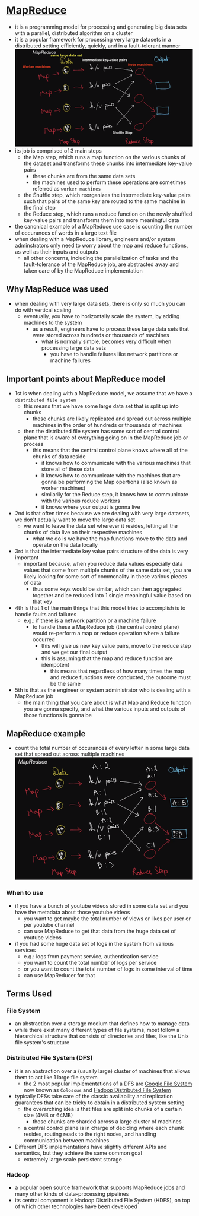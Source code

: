# [MapReduce](https://static.googleusercontent.com/media/research.google.com/en//archive/mapreduce-osdi04.pdf)

- it is a programming model for processing and generating big data sets with a parallel, distributed algorithm on a cluster
- it is a popular framework for processing very large datasets in a distributed setting efficiently, quickly, and in a fault-tolerant manner
  ![MapReduce](../../../images/mapReduce.png)
- its job is comprised of 3 main steps
  - the Map step, which runs a map function on the various chunks of the dataset and transforms these chunks into intermediate key-value pairs
    - these chunks are from the same data sets
    - the machines used to perform these operations are sometimes referred as `worker machines`
  - the Shuffle step, which reorganizes the intermediate key-value pairs such that pairs of the same key are routed to the same machine in the final step
  - the Reduce step, which runs a reduce function on the newly shuffled key-value pairs and transforms them into more meaningful data
- the canonical example of a MapReduce use case is counting the number of occurances of words in a large text file
- when dealing with a MapReduce library, engineers and/or system adminstrators only need to worry about the map and reduce functions, as well as their inputs and outputs
  - all other concerns, including the parallelization of tasks and the fault-tolerance of the MapReduce job, are abstracted away and taken care of by the MapReduce implementation

## Why MapReduce was used

- when dealing with very large data sets, there is only so much you can do with vertical scaling
  - eventually, you have to horizontally scale the system, by adding machines to the system
    - as a result, engineers have to process these large data sets that were stored across hundreds or thousands of machines
      - what is normally simple, becomes very difficult when processing large data sets
        - you have to handle failures like network partitions or machine failures

## Important points about MapReduce model

- 1st is when dealing with a MapReduce model, we assume that we have a `distributed file system`
  - this means that we have some large data set that is split up into chunks
    - these chunks are likely replicated and spread out across multiple machines in the order of hundreds or thousands of machines
  - then the distributed file system has some sort of central control plane that is aware of everything going on in the MapReduce job or process
    - this means that the central control plane knows where all of the chunks of data reside
      - it knows how to communicate with the various machines that store all of these data
      - it knows how to communicate with the machines that are gonna be performing the Map opertions (also known as worker machines)
      - similarily for the Reduce step, it knows how to communicate with the various reduce workers
      - it knows where your output is gonna live
- 2nd is that often times because we are dealing with very large datasets, we don't actually want to move the large data set
  - we want to leave the data set wherever it resides, letting all the chunks of data live on their respective machines
    - what we do is we have the map functions move to the data and operate on the data locally
- 3rd is that the intermediate key value pairs structure of the data is very important
  - important because, when you reduce data values especially data values that come from multiple chunks of the same data set, you are likely looking for some sort of commonality in these various pieces of data
    - thus some keys would be similar, which can then aggregated together and be reduced into 1 single meaningful value based on that key
- 4th is that 1 of the main things that this model tries to accomplish is to handle faults and failures
  - e.g.: if there is a network partition or a machine failure
    - to handle these a MapReduce job (the central control plane) would re-perform a map or reduce operation where a failure occurred
      - this will give us new key value pairs, move to the reduce step and we get our final output
      - this is assuming that the map and reduce function are idempotent
        - this means that regardless of how many times the map and reduce functions were conducted, the outcome must be the same
- 5th is that as the engineer or system administrator who is dealing with a MapReduce job
  - the main thing that you care about is what Map and Reduce function you are gonna specify, and what the various inputs and outputs of those functions is gonna be

## MapReduce example

- count the total number of occurances of every letter in some large data set that spread out across multiple machines
  ![MapReduceExample](../../../images/mapReduceExample.png)

### When to use

- if you have a bunch of youtube videos stored in some data set and you have the metadata about those youtube videos
  - you want to get maybe the total number of views or likes per user or per youtube channel
  - can use MapReduce to get that data from the huge data set of youtube videos
- if you had some huge data set of logs in the system from various services
  - e.g.: logs from payment service, authentication service
  - you want to count the total number of logs per service
  - or you want to count the total number of logs in some interval of time
  - can use MapReducer for that

## Terms Used

### File System

- an abstraction over a storage medium that defines how to manage data
- while there exist many different types of file systems, most follow a hierarchical structure that consists of directories and files, like the Unix file system's structure

### Distributed File System (DFS)

- it is an abstraction over a (usually large) cluster of machines that allows them to act like 1 large file system
  - the 2 most popular implementations of a DFS are [Google File System](https://static.googleusercontent.com/media/research.google.com/en//archive/gfs-sosp2003.pdf) now known as `Colossus` and [Hadoop Distributed File System](https://hadoop.apache.org/docs/r1.2.1/hdfs_design.html)
- typically DFSs take care of the classic availability and replication guarantees that can be tricky to obtain in a distributed system setting
  - the overarching idea is that files are split into chunks of a certain size (4MB or 64MB)
    - those chunks are sharded across a large cluster of machines
  - a central control plane is in charge of deciding where each chunk resides, routing reads to the right nodes, and handling communication between machines
- Different DFS implementations have slightly different APIs and semantics, but they achieve the same common goal
  - extremely large scale persistent storage

### Hadoop

- a popular open source framework that supports MapReduce jobs and many other kinds of data-processing pipelines
- its central component is Hadoop Distributed File System (HDFS), on top of which other technologies have been developed
